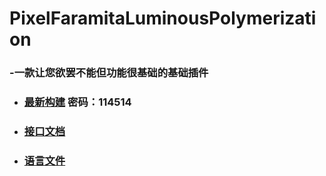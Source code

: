 # PixelFaramitaLuminousPolymerization
### -一款让您欲罢不能但功能很基础的基础插件

- ### [最新构建](https://gxh.lanzoum.com/b03v3gxbi)  密码：114514

- ### [接口文档](docs/RemoteCall.md)

- ### [语言文件](lang)

